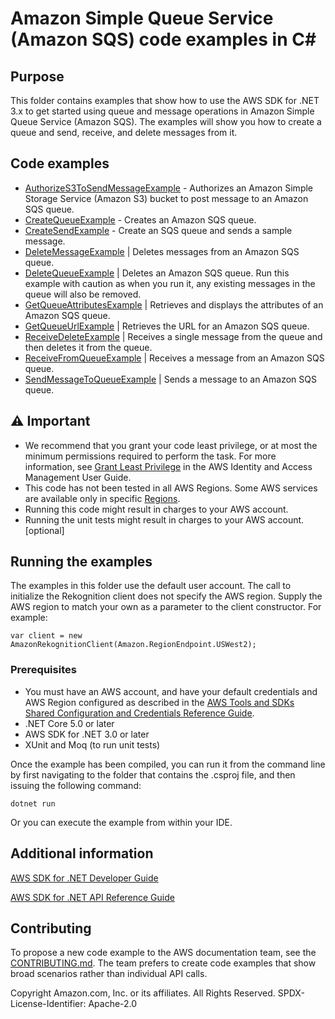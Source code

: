 # Amazon Simple Queue Service (Amazon SQS) code examples in C\#

## Purpose

This folder contains examples that show how to use the AWS SDK for .NET 3.x to
get started using queue and message operations in Amazon Simple Queue Service
(Amazon SQS). The examples will show you how to create a queue and send, receive,
and delete messages from it.

## Code examples

-   [AuthorizeS3ToSendMessageExample](AuthorizeS2ToSendMessageExample/) - Authorizes
    an Amazon Simple Storage Service (Amazon S3) bucket to post message to an
    Amazon SQS queue.
-   [CreateQueueExample](CreateQueueExample/) - Creates an Amazon SQS queue.
-   [CreateSendExample](CreateSendExample/) - Create an SQS queue and sends a
    sample message.
-   [DeleteMessageExample](DeleteMessageExample/) | Deletes messages from an
    Amazon SQS queue.
-   [DeleteQueueExample](DeleteQueueExample/) | Deletes an Amazon SQS queue. Run
    this example with caution as when you run it, any existing messages in the
    queue will also be removed.
-   [GetQueueAttributesExample](GetQueueAttributesExample/) | Retrieves and
    displays the attributes of an Amazon SQS queue.
-   [GetQueueUrlExample](GetQueueUrlExample/) | Retrieves the URL for an Amazon
    SQS queue.
-   [ReceiveDeleteExample](ReceivDeleteExample/) | Receives a single message from
    the queue and then deletes it from the queue.
-   [ReceiveFromQueueExample](ReceiveFromQueueExample/) | Receives a message from
    an Amazon SQS queue.
-   [SendMessageToQueueExample](SendMessageToQueueExample/) | Sends a message to
    an Amazon SQS queue.

## ⚠ Important

-   We recommend that you grant your code least privilege, or at most the minimum
    permissions required to perform the task. For more information, see
    [Grant Least Privilege](https://docs.aws.amazon.com/IAM/latest/UserGuide/best-practices.html#grant-least-privilege)
    in the AWS Identity and Access Management User Guide.
-   This code has not been tested in all AWS Regions. Some AWS services are
    available only in specific [Regions](https://aws.amazon.com/about-aws/global-infrastructure/regional-product-services/).
-   Running this code might result in charges to your AWS account.
-   Running the unit tests might result in charges to your AWS account. [optional]

## Running the examples

The examples in this folder use the default user account. The call to
initialize the Rekognition client does not specify the AWS region. Supply
the AWS region to match your own as a parameter to the client constructor. For
example:

```
var client = new AmazonRekognitionClient(Amazon.RegionEndpoint.USWest2);
```

### Prerequisites

-   You must have an AWS account, and have your default credentials and AWS Region
    configured as described in the [AWS Tools and SDKs Shared Configuration and
    Credentials Reference Guide](https://docs.aws.amazon.com/credref/latest/refdocs/creds-config-files.html).
-   .NET Core 5.0 or later
-   AWS SDK for .NET 3.0 or later
-   XUnit and Moq (to run unit tests)

Once the example has been compiled, you can run it from the command line by
first navigating to the folder that contains the .csproj file, and then
issuing the following command:

```
dotnet run
```

Or you can execute the example from within your IDE.

## Additional information

[AWS SDK for .NET Developer Guide](https://docs.aws.amazon.com/sdk-for-net/v3/developer-guide/welcome.html)

[AWS SDK for .NET API Reference Guide](https://docs.aws.amazon.com/sdkfornet/v3/apidocs/index.html)

## Contributing

To propose a new code example to the AWS documentation team, see the
[CONTRIBUTING.md](https://github.com/picante-io/aws-doc-sdk-examples/blob/main/CONTRIBUTING.md).
The team prefers to create code examples that show broad scenarios rather than
individual API calls.

Copyright Amazon.com, Inc. or its affiliates. All Rights Reserved. SPDX-License-Identifier: Apache-2.0
